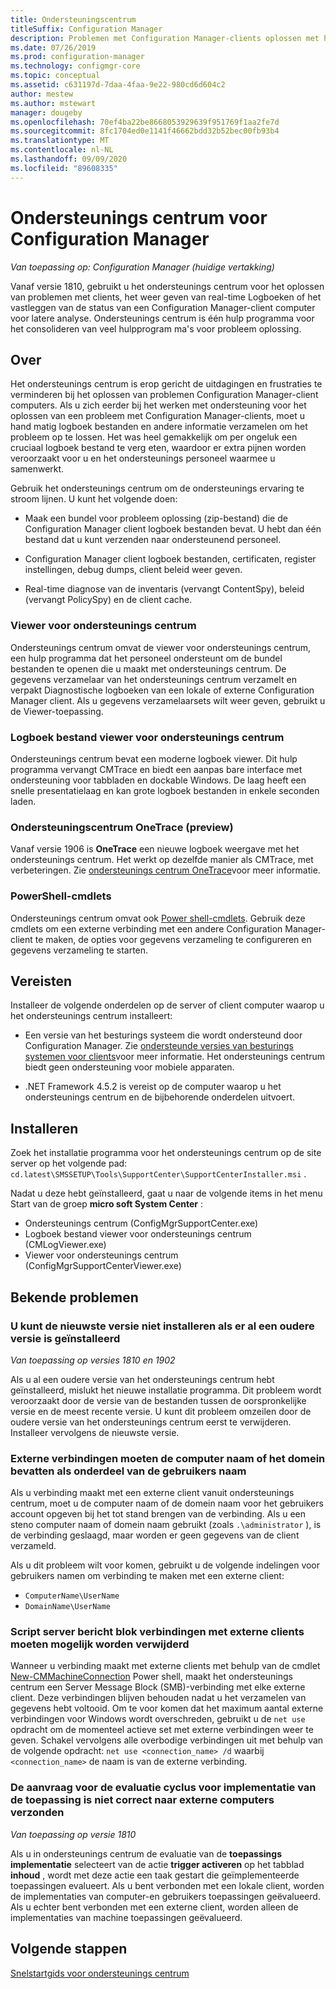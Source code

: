 ```yaml
---
title: Ondersteuningscentrum
titleSuffix: Configuration Manager
description: Problemen met Configuration Manager-clients oplossen met het ondersteunings centrum.
ms.date: 07/26/2019
ms.prod: configuration-manager
ms.technology: configmgr-core
ms.topic: conceptual
ms.assetid: c631197d-7daa-4faa-9e22-980cd6d604c2
author: mestew
ms.author: mstewart
manager: dougeby
ms.openlocfilehash: 70ef4ba22be8668053929639f951769f1aa2fe7d
ms.sourcegitcommit: 8fc1704ed0e1141f46662bdd32b52bec00fb93b4
ms.translationtype: MT
ms.contentlocale: nl-NL
ms.lasthandoff: 09/09/2020
ms.locfileid: "89608335"
---
```

# <a name="support-center-for-configuration-manager"></a>Ondersteunings centrum voor Configuration Manager

*Van toepassing op: Configuration Manager (huidige vertakking)*

<!--1357489-->
Vanaf versie 1810, gebruikt u het ondersteunings centrum voor het oplossen van problemen met clients, het weer geven van real-time Logboeken of het vastleggen van de status van een Configuration Manager-client computer voor latere analyse. Ondersteunings centrum is één hulp programma voor het consolideren van veel hulpprogram ma's voor probleem oplossing.


## <a name="about"></a>Over

Het ondersteunings centrum is erop gericht de uitdagingen en frustraties te verminderen bij het oplossen van problemen Configuration Manager-client computers. Als u zich eerder bij het werken met ondersteuning voor het oplossen van een probleem met Configuration Manager-clients, moet u hand matig logboek bestanden en andere informatie verzamelen om het probleem op te lossen. Het was heel gemakkelijk om per ongeluk een cruciaal logboek bestand te verg eten, waardoor er extra pijnen worden veroorzaakt voor u en het ondersteunings personeel waarmee u samenwerkt.

Gebruik het ondersteunings centrum om de ondersteunings ervaring te stroom lijnen. U kunt het volgende doen:

- Maak een bundel voor probleem oplossing (zip-bestand) die de Configuration Manager client logboek bestanden bevat. U hebt dan één bestand dat u kunt verzenden naar ondersteunend personeel.  

- Configuration Manager client logboek bestanden, certificaten, register instellingen, debug dumps, client beleid weer geven.  

- Real-time diagnose van de inventaris (vervangt ContentSpy), beleid (vervangt PolicySpy) en de client cache.  

### <a name="support-center-viewer"></a>Viewer voor ondersteunings centrum

Ondersteunings centrum omvat de viewer voor ondersteunings centrum, een hulp programma dat het personeel ondersteunt om de bundel bestanden te openen die u maakt met ondersteunings centrum. De gegevens verzamelaar van het ondersteunings centrum verzamelt en verpakt Diagnostische logboeken van een lokale of externe Configuration Manager client. Als u gegevens verzamelaarsets wilt weer geven, gebruikt u de Viewer-toepassing.

### <a name="support-center-log-file-viewer"></a>Logboek bestand viewer voor ondersteunings centrum

Ondersteunings centrum bevat een moderne logboek viewer. Dit hulp programma vervangt CMTrace en biedt een aanpas bare interface met ondersteuning voor tabbladen en dockable Windows. De laag heeft een snelle presentatielaag en kan grote logboek bestanden in enkele seconden laden.

### <a name="support-center-onetrace-preview"></a>Ondersteuningscentrum OneTrace (preview)

<!--3555962-->
Vanaf versie 1906 is **OneTrace** een nieuwe logboek weergave met het ondersteunings centrum. Het werkt op dezelfde manier als CMTrace, met verbeteringen. Zie [ondersteunings centrum OneTrace](support-center-onetrace.md)voor meer informatie.

### <a name="powershell-cmdlets"></a>PowerShell-cmdlets

Ondersteunings centrum omvat ook [Power shell-cmdlets](/powershell/sccm/overview). Gebruik deze cmdlets om een externe verbinding met een andere Configuration Manager-client te maken, de opties voor gegevens verzameling te configureren en gegevens verzameling te starten.


## <a name="prerequisites"></a>Vereisten

Installeer de volgende onderdelen op de server of client computer waarop u het ondersteunings centrum installeert:

- Een versie van het besturings systeem die wordt ondersteund door Configuration Manager. Zie [ondersteunde versies van besturings systemen voor clients](../plan-design/configs/supported-operating-systems-for-clients-and-devices.md)voor meer informatie. Het ondersteunings centrum biedt geen ondersteuning voor mobiele apparaten.  

- .NET Framework 4.5.2 is vereist op de computer waarop u het ondersteunings centrum en de bijbehorende onderdelen uitvoert.  


## <a name="install"></a>Installeren

Zoek het installatie programma voor het ondersteunings centrum op de site server op het volgende pad: `cd.latest\SMSSETUP\Tools\SupportCenter\SupportCenterInstaller.msi` .

Nadat u deze hebt geïnstalleerd, gaat u naar de volgende items in het menu Start van de groep **micro soft System Center** :  

- Ondersteunings centrum (ConfigMgrSupportCenter.exe)  
- Logboek bestand viewer voor ondersteunings centrum (CMLogViewer.exe)  
- Viewer voor ondersteunings centrum (ConfigMgrSupportCenterViewer.exe)  


## <a name="known-issues"></a>Bekende problemen

### <a name="you-cant-install-the-latest-version-if-an-older-version-is-already-installed"></a>U kunt de nieuwste versie niet installeren als er al een oudere versie is geïnstalleerd

<!--SCCMDocs-pr issue #3090-->
*Van toepassing op versies 1810 en 1902*

Als u al een oudere versie van het ondersteunings centrum hebt geïnstalleerd, mislukt het nieuwe installatie programma. Dit probleem wordt veroorzaakt door de versie van de bestanden tussen de oorspronkelijke versie en de meest recente versie. U kunt dit probleem omzeilen door de oudere versie van het ondersteunings centrum eerst te verwijderen. Installeer vervolgens de nieuwste versie.

### <a name="remote-connections-must-include-computer-name-or-domain-as-part-of-the-user-name"></a>Externe verbindingen moeten de computer naam of het domein bevatten als onderdeel van de gebruikers naam

Als u verbinding maakt met een externe client vanuit ondersteunings centrum, moet u de computer naam of de domein naam voor het gebruikers account opgeven bij het tot stand brengen van de verbinding. Als u een steno computer naam of domein naam gebruikt (zoals `.\administrator` ), is de verbinding geslaagd, maar worden er geen gegevens van de client verzameld.

Als u dit probleem wilt voor komen, gebruikt u de volgende indelingen voor gebruikers namen om verbinding te maken met een externe client:

- `ComputerName\UserName`  
- `DomainName\UserName`  

### <a name="scripted-server-message-block-connections-to-remote-clients-might-require-removal"></a>Script server bericht blok verbindingen met externe clients moeten mogelijk worden verwijderd

Wanneer u verbinding maakt met externe clients met behulp van de cmdlet [New-CMMachineConnection](https://go.microsoft.com/fwlink/p/?linkid=390542) Power shell, maakt het ondersteunings centrum een Server Message Block (SMB)-verbinding met elke externe client. Deze verbindingen blijven behouden nadat u het verzamelen van gegevens hebt voltooid. Om te voor komen dat het maximum aantal externe verbindingen voor Windows wordt overschreden, gebruikt u de `net use` opdracht om de momenteel actieve set met externe verbindingen weer te geven. Schakel vervolgens alle overbodige verbindingen uit met behulp van de volgende opdracht: `net use <connection_name> /d`
waarbij `<connection_name>` de naam is van de externe verbinding.

### <a name="application-deployment-evaluation-cycle-request-isnt-sent-correctly-to-remote-machines"></a>De aanvraag voor de evaluatie cyclus voor implementatie van de toepassing is niet correct naar externe computers verzonden

<!--2849356-->
*Van toepassing op versie 1810*

Als u in ondersteunings centrum de evaluatie van de **toepassings implementatie** selecteert van de actie **trigger activeren** op het tabblad **inhoud** , wordt met deze actie een taak gestart die geïmplementeerde toepassingen evalueert. Als u bent verbonden met een lokale client, worden de implementaties van computer-en gebruikers toepassingen geëvalueerd. Als u echter bent verbonden met een externe client, worden alleen de implementaties van machine toepassingen geëvalueerd.


## <a name="next-steps"></a>Volgende stappen

[Snelstartgids voor ondersteunings centrum](support-center-quickstart.md)